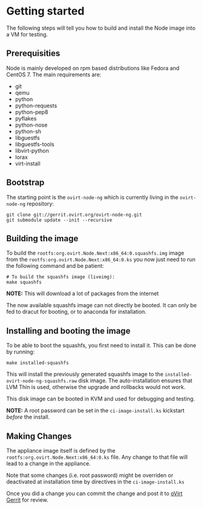 # Getting started

The following steps will tell you how to build and install the Node image into
a VM for testing.

## Prerequisities

Node is mainly developed on rpm based distributions like Fedora and CentOS 7.
The main requirements are:

- git
- qemu
- python
- python-requests
- python-pep8
- pyflakes
- python-nose
- python-sh
- libguestfs
- libguestfs-tools
- libvirt-python
- lorax
- virt-install

## Bootstrap

The starting point is the `ovirt-node-ng` which is currently living in
the `ovirt-node-ng` repository:

    git clone git://gerrit.ovirt.org/ovirt-node-ng.git
    git submodule update --init --recursive


## Building the image

To build the `rootfs:org.ovirt.Node.Next:x86_64:0.squashfs.img` image from
the `rootfs:org.ovirt.Node.Next:x86_64:0.ks` you now just need to run the
following command and be patient:

    # To build the squashfs image (liveimg):
    make squashfs

**NOTE:** This will download a lot of packages from the internet

The now available squashfs image can not directly be booted.
It can only be fed to dracut for booting, or to anaconda for installation.


## Installing and booting the image

To be able to boot the squashfs, you first need to install it.
This can be done by running:

    make installed-squashfs

This will install the previously generated squashfs image to the
`installed-ovirt-node-ng-squashfs.raw` disk image.
The auto-installation ensures that LVM Thin is used, otherwise the upgrade and
rollbacks would not work.

This disk image can be booted in KVM and used for debugging and testing.

**NOTE:** A root password can be set in the
`ci-image-install.ks` kickstart _before_ the install.


## Making Changes

The appliance image itself is defined by the `rootfs:org.ovirt.Node.Next:x86_64:0.ks`
file. Any change to that file will lead to a change in the appliance.

Note that some changes (i.e. root password) might be overriden or deactivated
at installation time by directives in the
`ci-image-install.ks`

Once you did a change you can commit the change and post it to
[oVirt Gerrit](http://gerrit.ovirt.org) for review.
